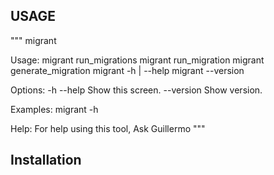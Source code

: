 ## USAGE ##
"""
migrant
 
Usage:
  migrant run_migrations
  migrant run_migration <version>
  migrant generate_migration <name>
  migrant -h | --help
  migrant --version
 
Options:
  -h --help                         Show this screen.
  --version                         Show version.
 
Examples:
  migrant -h
 
Help:
  For help using this tool, Ask Guillermo
"""

## Installation ##
